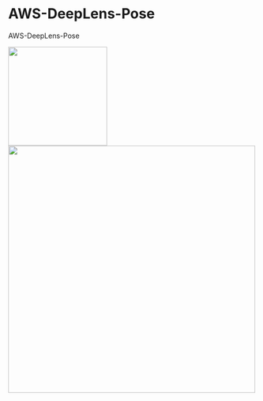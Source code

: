 # AWS-DeepLens-Pose
AWS-DeepLens-Pose

<img width="200" src="https://user-images.githubusercontent.com/68395698/113527692-47448400-95f9-11eb-844d-408fbf3f25e8.png">

<img width="500" src="https://user-images.githubusercontent.com/68395698/114293657-f76f2c80-9ad2-11eb-8f4b-49566c8640a6.png">
